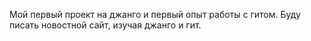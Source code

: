 Мой первый проект на джанго и первый опыт работы с гитом. 
Буду писать новостной сайт, изучая джанго и гит.
